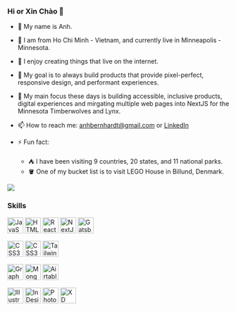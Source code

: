 ### Hi or Xin Chào 👋
- 📛  My name is Anh. 
- 📍  I am from Ho Chi Minh - Vietnam, and currently live in Minneapolis - Minnesota.
- 👀  I enjoy creating things that live on the internet.
- 🌱  My goal is to always build products that provide pixel-perfect, responsive design, and performant experiences.
- 🎯  My main focus these days is building accessible, inclusive products, digital experiences and mirgating multiple web pages into NextJS for the Minnesota Timberwolves and Lynx.
- 📫  How to reach me: [anhbernhardt@gmail.com](mailto:anhbernhardt@gmail.com) or [LinkedIn](https://www.linkedin.com/in/anhbernhardt/)

- ⚡ Fun fact:
  - ⛺ I have been visiting 9 countries, 20 states, and 11 national parks.
  - 🪣 One of my bucket list is to visit LEGO House in Billund, Denmark.
 

<a href="https://www.github.com/ahbernhardt"><img src="https://github-readme-streak-stats.herokuapp.com/?user=ahbernhardt&stroke=ffffff&background=1c1917&ring=f69126&fire=f69126&currStreakNum=ffffff&currStreakLabel=f69126&sideNums=ffffff&sideLabels=ffffff&dates=ffffff&hide_border=true" /></a>

### Skills

<p align="left">
<a href="https://developer.mozilla.org/en-US/docs/Web/JavaScript" target="_blank" rel="noreferrer"><img src="https://raw.githubusercontent.com/danielcranney/readme-generator/main/public/icons/skills/javascript-colored.svg" width="36" height="36" alt="JavaScript" /></a>
<a href="https://developer.mozilla.org/en-US/docs/Glossary/HTML5" target="_blank" rel="noreferrer"><img src="https://raw.githubusercontent.com/danielcranney/readme-generator/main/public/icons/skills/html5-colored.svg" width="36" height="36" alt="HTML5" /></a>
<a href="https://reactjs.org/" target="_blank" rel="noreferrer"><img src="https://raw.githubusercontent.com/danielcranney/readme-generator/main/public/icons/skills/react-colored.svg" width="36" height="36" alt="React" /></a>
<a href="https://nextjs.org/docs" target="_blank" rel="noreferrer"><img src="https://raw.githubusercontent.com/danielcranney/readme-generator/main/public/icons/skills/nextjs-colored.svg" width="36" height="36" alt="NextJs" /></a>
<a href="https://www.gatsbyjs.com/" target="_blank" rel="noreferrer"><img src="https://raw.githubusercontent.com/danielcranney/readme-generator/main/public/icons/skills/gatsby-colored.svg" width="36" height="36" alt="Gatsby" /></a>
</p>
<p align="left">
<a href="https://www.w3.org/TR/CSS/#css" target="_blank" rel="noreferrer"><img src="https://raw.githubusercontent.com/danielcranney/readme-generator/main/public/icons/skills/css3-colored.svg" width="36" height="36" alt="CSS3" /></a>
<a href="https://sass-lang.com/" target="_blank" rel="noreferrer"><img src="https://raw.githubusercontent.com/danielcranney/readme-generator/main/public/icons/skills/sass-colored.svg" width="36" height="36" alt="CSS3" /></a>
<a href="https://tailwindcss.com/" target="_blank" rel="noreferrer"><img src="https://raw.githubusercontent.com/danielcranney/readme-generator/main/public/icons/skills/tailwindcss-colored.svg" width="36" height="36" alt="TailwindCSS" /></a>
</p>
<p align="left">
<a href="https://graphql.org/" target="_blank" rel="noreferrer"><img src="https://raw.githubusercontent.com/danielcranney/readme-generator/main/public/icons/skills/graphql-colored.svg" width="36" height="36" alt="GraphQL" /></a>
<a href="https://www.mongodb.com/" target="_blank" rel="noreferrer"><img src="https://raw.githubusercontent.com/danielcranney/readme-generator/main/public/icons/skills/mongodb-colored.svg" width="36" height="36" alt="MongoDB" /></a>
<a href="https://www.airtable.com/" target="_blank" rel="noreferrer"><img src="https://www.cdnlogo.com/logos/a/28/airtable.svg" width="36" height="36" alt="Airtable" /></a>
</p>
<p align="left">
<a href="https://www.adobe.com/products/illustrator.html" target="_blank" rel="noreferrer"><img src="https://upload.wikimedia.org/wikipedia/commons/f/fb/Adobe_Illustrator_CC_icon.svg" width="36" height="36" alt="Illustrator" /></a>
<a href="https://www.adobe.com/products/indesign.html" target="_blank" rel="noreferrer"><img src="https://upload.wikimedia.org/wikipedia/commons/4/48/Adobe_InDesign_CC_icon.svg" width="36" height="36" alt="InDesign"/></a>
<a href="https://www.adobe.com/products/photoshop.html" target="_blank" rel="noreferrer"><img src="https://upload.wikimedia.org/wikipedia/commons/a/af/Adobe_Photoshop_CC_icon.svg" width="36" height="36" alt="Photoshop" /></a>
<a href="https://www.adobe.com/products/xd.html" target="_blank" rel="noreferrer"><img src="https://upload.wikimedia.org/wikipedia/commons/c/c2/Adobe_XD_CC_icon.svg" width="36" height="36" alt="XD" /></a>
</p>

<!---
abern94/abern94 is a ✨ special ✨ repository because its `README.md` (this file) appears on your GitHub profile.
You can click the Preview link to take a look at your changes.
Here are some ideas to get you started:
- 🪴 
- 🔭 I’m currently working on ...
- 🌱 I’m currently learning ...
- 👯 I’m looking to collaborate on ...
- 🤔 I’m looking for help with ...
- 💬 Ask me about ...
- 📫 How to reach me: ...
- 😄 Pronouns: ...
- ⚡ Fun fact: ...
- 👋 Hi, I’m @abern94
- 👀 I’m interested in ...
- 🌱 I’m currently learning ...
- 💞️ I’m looking to collaborate on ...
- 📫 How to reach me ...
--->
